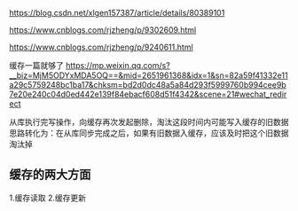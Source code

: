 https://blog.csdn.net/xlgen157387/article/details/80389101

https://www.cnblogs.com/rjzheng/p/9302609.html

https://www.cnblogs.com/rjzheng/p/9240611.html


缓存一篇就够了
https://mp.weixin.qq.com/s?__biz=MjM5ODYxMDA5OQ==&mid=2651961368&idx=1&sn=82a59f41332e11a29c5759248bc1ba17&chksm=bd2d0dc48a5a84d293f5999760b994cee9b7e20e240c04d0ed442e139f84ebacf608d51f4342&scene=21#wechat_redirect

从库执行完写操作，向缓存再次发起删除，淘汰这段时间内可能写入缓存的旧数据
思路转化为：在从库同步完成之后，如果有旧数据入缓存，应该及时把这个旧数据淘汰掉



## 缓存的两大方面
1.缓存读取
2.缓存更新